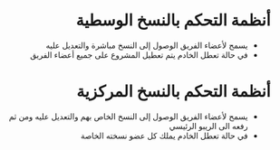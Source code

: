 <div dir = "rtl">

# أنظمة التحكم بالنسخ الوسطية
* يسمح لأعضاء الفريق الوصول إلى النسخ مباشرة والتعديل عليه
* في حالة تعطل الخادم يتم تعطيل المشروع على جميع أعضاء الفريق
# أنظمة التحكم بالنسخ المركزية
*  يسمح لأعضاء الفريق الوصول إلى النسخ الخاص بهم والتعديل عليه ومن ثم رفعه الى الريبو الرئيسي
* في حالة تعطل الخادم يملك كل عضو نسخته الخاصة

</div>